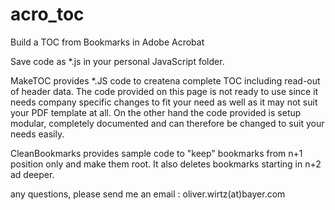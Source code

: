 # acro_toc
Build a TOC from Bookmarks in Adobe Acrobat

Save code as *.js in your personal JavaScript folder.

MakeTOC 
provides *.JS code to createna complete TOC including read-out of header data. The code provided on this page is not ready to use since it needs company specific changes to fit your need as well as it may not suit your PDF template at all. 
On the other hand the code provided is setup modular, completely documented and can therefore be changed to suit your needs easily.

CleanBookmarks
provides sample code to "keep" bookmarks from n+1 position only and make them root. It also deletes bookmarks starting in n+2 ad deeper.  

any questions, please send me an email : oliver.wirtz(at)bayer.com
